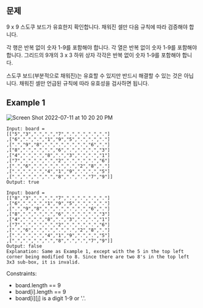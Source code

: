 ## 문제

9 x 9 스도쿠 보드가 유효한지 확인합니다. 채워진 셀만 다음 규칙에 따라 검증해야 합니다.

각 행은 반복 없이 숫자 1-9를 포함해야 합니다.
각 열은 반복 없이 숫자 1-9를 포함해야 합니다.
그리드의 9개의 3 x 3 하위 상자 각각은 반복 없이 숫자 1-9를 포함해야 합니다.

스도쿠 보드(부분적으로 채워진)는 유효할 수 있지만 반드시 해결할 수 있는 것은 아닙니다.
채워진 셀만 언급된 규칙에 따라 유효성을 검사하면 됩니다.

## Example 1
![Screen Shot 2022-07-11 at 10 20 20 PM](https://user-images.githubusercontent.com/88074487/178273586-8a857dac-9d03-4018-9e54-a707317e3ad4.png)

```
Input: board = 
[["5","3",".",".","7",".",".",".","."]
,["6",".",".","1","9","5",".",".","."]
,[".","9","8",".",".",".",".","6","."]
,["8",".",".",".","6",".",".",".","3"]
,["4",".",".","8",".","3",".",".","1"]
,["7",".",".",".","2",".",".",".","6"]
,[".","6",".",".",".",".","2","8","."]
,[".",".",".","4","1","9",".",".","5"]
,[".",".",".",".","8",".",".","7","9"]]
Output: true
```
```
Input: board = 
[["8","3",".",".","7",".",".",".","."]
,["6",".",".","1","9","5",".",".","."]
,[".","9","8",".",".",".",".","6","."]
,["8",".",".",".","6",".",".",".","3"]
,["4",".",".","8",".","3",".",".","1"]
,["7",".",".",".","2",".",".",".","6"]
,[".","6",".",".",".",".","2","8","."]
,[".",".",".","4","1","9",".",".","5"]
,[".",".",".",".","8",".",".","7","9"]]
Output: false
Explanation: Same as Example 1, except with the 5 in the top left corner being modified to 8. Since there are two 8's in the top left 3x3 sub-box, it is invalid.
```
Constraints:

- board.length == 9
- board[i].length == 9
- board[i][j] is a digit 1-9 or '.'.
